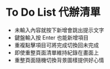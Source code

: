 # To Do List 代辦清單

- 未輸入內容就按下新增會跳出提示文字
- 鍵盤輸入按 Enter 也能新增項目
- 重複點擊項目可將完成切換回未完成
- 即使重整頁面清單維持紀錄在畫面上
- 重整頁面隨機切換背景圖樣提供好心情